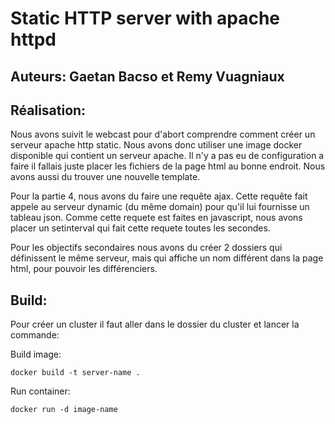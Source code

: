 # Static HTTP server with apache httpd

## Auteurs: Gaetan Bacso et Remy Vuagniaux

## Réalisation:

Nous avons suivit le webcast pour d'abort comprendre comment créer un serveur apache http static.
Nous avons donc utiliser une image docker disponible qui contient un serveur apache.
Il n'y a pas eu de configuration a faire il fallais juste placer les fichiers de la page html au bonne endroit.
Nous avons aussi du trouver une nouvelle template.

Pour la partie 4, nous avons du faire une requête ajax. Cette requête fait appele au serveur dynamic (du même domain) pour qu'il lui fournisse un tableau json. Comme cette requete est faites en javascript, nous avons placer un setinterval qui fait cette requete toutes les secondes.

Pour les objectifs secondaires nous avons du créer 2 dossiers qui définissent le même serveur, mais qui affiche un nom différent dans la page html, pour pouvoir les différenciers.

## Build:

Pour créer un cluster il faut aller dans le dossier du cluster et lancer la commande:

Build image:

```
docker build -t server-name .
```

Run container:

```
docker run -d image-name
```

